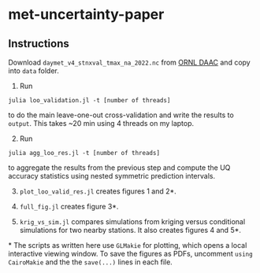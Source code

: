 # met-uncertainty-paper

## Instructions

Download `daymet_v4_stnxval_tmax_na_2022.nc` from [ORNL DAAC](https://daac.ornl.gov/cgi-bin/dsviewer.pl?ds_id=2132) and copy into `data` folder.

1. Run

```
julia loo_validation.jl -t [number of threads]
```

to do the main leave-one-out cross-validation and write the results to
`output`. This takes ~20 min using 4 threads on my laptop.

2. Run 

```
julia agg_loo_res.jl -t [number of threads]
```

to aggregate the results from the previous step and compute the UQ accuracy
statistics using nested symmetric prediction intervals.

3. `plot_loo_valid_res.jl` creates figures 1 and 2\*.

4. `full_fig.jl` creates figure 3\*.

5. `krig_vs_sim.jl` compares simulations from kriging versus conditional
simulations for two nearby stations. It also creates figures 4 and 5\*.

\* The scripts as written here use `GLMakie` for plotting, which opens a local
interactive viewing window. To save the figures as PDFs, uncomment
`using CairoMakie` and the the `save(...)` lines in each file.

